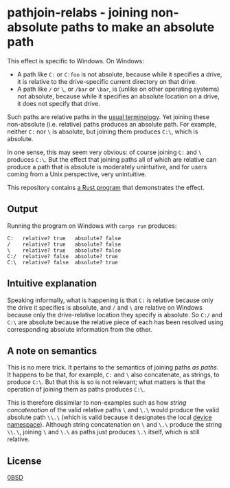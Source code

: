 # pathjoin-relabs - joining non-absolute paths to make an absolute path

This effect is specific to Windows. On Windows:

- A path like `C:` or `C:foo` is not absolute, because while it specifies a drive, it is relative to the drive-specific current directory on that drive.
- A path like `/` or `\`, or `/bar` or `\bar`, is (unlike on other operating systems) not absolute, because while it specifies an absolute location on a drive, it does not specify that drive.

Such paths are relative paths in the [usual terminology](https://learn.microsoft.com/en-us/dotnet/standard/io/file-path-formats#traditional-dos-paths). Yet joining these non-absolute (i.e. relative) paths produces an absolute path. For example, neither `C:` nor `\` is absolute, but joining them produces `C:\`, which is absolute.

In one sense, this may seem very obvious: of course joining `C:` and `\` produces `C:\`. But the effect that joining paths all of which are relative can produce a path that is absolute is moderately unintuitive, and for users coming from a Unix perspective, very unintuitive.

This repository contains [a Rust program](src/main.rs) that demonstrates the effect.

## Output

Running the program on Windows with `cargo run` produces:

```text
C:   relative? true   absolute? false
/    relative? true   absolute? false
\    relative? true   absolute? false
C:/  relative? false  absolute? true
C:\  relative? false  absolute? true
```

## Intuitive explanation

Speaking informally, what is happening is that `C:` is relative because only the drive it specifies is absolute, and `/` and `\` are relative on Windows because only the drive-relative location they specify is absolute. So `C:/` and `C:\` are absolute because the relative piece of each has been resolved using corresponding absolute information from the other.

## A note on semantics

This is no mere trick. It pertains to the semantics of joining paths *as paths*. It happens to be that, for example, `C:` and `\` also concatenate, as strings, to produce `C:\`. But that this is so is not relevant; what matters is that the operation of joining them as paths produces `C:\`.

This is therefore dissimilar to non-examples such as how *string concatenation* of the valid relative paths `\` and `\.\` would produce the valid absolute path `\\.\` (which is valid because it designates the local [device namespace](https://learn.microsoft.com/en-us/dotnet/standard/io/file-path-formats#dos-device-paths)). Although string concatenation on `\` and `\.\` produce the string `\\.\`, joining `\` and `\.\` as paths just produces `\.\` itself, which is still relative.

## License

[0BSD](LICENSE)
